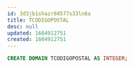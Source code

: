 ```yaml
---
id: 3d3jb1shazr84577s33ln6a
title: TCODIGOPOSTAL
desc: null
updated: 1684912751
created: 1684912751
---
```



```sql
CREATE DOMAIN TCODIGOPOSTAL AS INTEGER;
```
